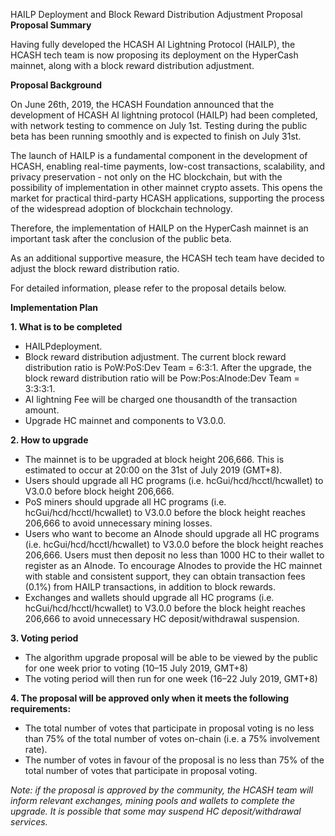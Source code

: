 HAILP Deployment and Block Reward Distribution Adjustment Proposal
**Proposal Summary**

Having fully developed the HCASH AI Lightning Protocol (HAILP), the HCASH tech team is now proposing its deployment on the HyperCash mainnet, along with a block reward distribution adjustment.


**Proposal Background**

On June 26th, 2019, the HCASH Foundation announced that the development of HCASH AI lightning protocol (HAILP) had been completed, with network testing to commence on July 1st. Testing during the public beta has been running smoothly and is expected to finish on July 31st. 

The launch of HAILP is a fundamental component in the development of HCASH, enabling real-time payments, low-cost transactions, scalability, and privacy preservation - not only on the HC blockchain, but with the possibility of implementation in other mainnet crypto assets. This opens the market for practical third-party HCASH applications, supporting the process of the widespread adoption of blockchain technology.

Therefore, the implementation of HAILP on the HyperCash mainnet is an important task after the conclusion of the public beta.

As an additional supportive measure, the HCASH tech team have decided to adjust the block reward distribution ratio.

For detailed information, please refer to the proposal details below.


**Implementation Plan**

**1. What is to be completed**

- HAILPdeployment.
- Block reward distribution adjustment. The current block reward distribution ratio is PoW:PoS:Dev Team = 6:3:1. After the upgrade, the block reward distribution ratio will be Pow:Pos:AInode:Dev Team = 3:3:3:1.
- AI lightning Fee will be charged  one thousandth of the transaction amount.
- Upgrade HC mainnet and components to V3.0.0.

**2. How to upgrade**

- The mainnet is to be upgraded at block height 206,666. This is estimated to occur at 20:00 on the 31st of July 2019 (GMT+8).
- Users should upgrade all HC programs (i.e. hcGui/hcd/hcctl/hcwallet) to V3.0.0 before block height 206,666.
- PoS miners should upgrade all HC programs (i.e. hcGui/hcd/hcctl/hcwallet) to V3.0.0 before the block height reaches 206,666 to avoid unnecessary mining losses.
- Users who want to become an AInode should upgrade all HC programs (i.e. hcGui/hcd/hcctl/hcwallet) to V3.0.0 before the block height reaches 206,666. Users must then deposit no less than 1000 HC to their wallet to register as an AInode. To encourage AInodes to provide the HC mainnet with stable and consistent support, they can obtain transaction fees (0.1%) from HAILP transactions, in addition to block rewards.
- Exchanges and wallets should upgrade all HC programs (i.e. hcGui/hcd/hcctl/hcwallet) to V3.0.0 before the block height reaches 206,666 to avoid unnecessary HC deposit/withdrawal suspension.

**3. Voting period**

- The algorithm upgrade proposal will be able to be viewed by the public for one week prior to voting (10–15 July 2019, GMT+8)
- The voting period will then run for one week (16–22 July 2019, GMT+8)

**4. The proposal will be approved only when it meets the following requirements:**

- The total number of votes that participate in proposal voting is no less than 75% of the total number of votes on-chain (i.e. a 75% involvement rate).
- The number of votes in favour of the proposal is no less than 75% of the total number of votes that participate in proposal voting.

_Note: if the proposal is approved by the community, the HCASH team will inform relevant exchanges, mining pools and wallets to complete the upgrade. It is possible that some may suspend HC deposit/withdrawal services._